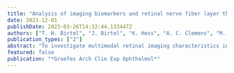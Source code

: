 ```yaml
---
title: "Analysis of imaging biomarkers and retinal nerve fiber layer thickness in RPGR-associated retinitis pigmentosa"
date: 2021-12-01
publishDate: 2023-03-26T14:32:44.133447Z
authors: ["T. H. Birtel", "J. Birtel", "K. Hess", "A. C. Clemens", "M. Lindner", "P. Herrmann", "F. G. Holz", "M. Gliem"]
publication_types: ["2"]
abstract: "To investigate multimodal retinal imaging characteristics including the retinal nerve fiber layer (RNFL) thickness in patients with RPGR-associated retinitis pigmentosa (RP). years) with RPGR-associated RP who underwent retinal imaging including optical coherence tomography (OCT), short-wavelength fundus autofluorescence (AF) imaging, and RNFL scans centered on the optic disc. RNFL thickness was manually segmented and compared to clinical and imaging parameters including the transfoveal ellipsoid zone (EZ) width, the horizontal diameter of the macular hyperautofluorescent ring. RNFL thickness was compared to 17 age- and sex-matched controls. 0.0001) increased global RNFL thickness was identified in RPGR-associated RP, which was, however, less pronounced in progressed disease as indicated by the EZ width or the diameter of the central hyperautofluorescent ring. the knowledge about imaging biomarkers in RP, which might be of interest for therapeutic approaches such as gene replacement therapies."
featured: false
publication: "*Graefes Arch Clin Exp Ophthalmol*"
---
```


